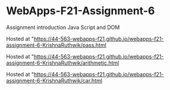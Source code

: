 # WebApps-F21-Assignment-6
Assignment introduction Java Script and DOM

Hosted at "https://44-563-webapps-f21.github.io/webapps-f21-assignment-6-KrishnaRuthwik/pass.html

Hosted at "https://44-563-webapps-f21.github.io/webapps-f21-assignment-6-KrishnaRuthwik/arithmetic.html

Hosted at "https://44-563-webapps-f21.github.io/webapps-f21-assignment-6-KrishnaRuthwik/car.html

